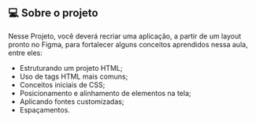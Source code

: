 ## 💻 Sobre o projeto

Nesse Projeto, você deverá recriar uma aplicação, a partir de um layout pronto no Figma, 
para fortalecer alguns conceitos aprendidos nessa aula, entre eles:

- Estruturando um projeto HTML;
- Uso de tags HTML mais comuns;
- Conceitos iniciais de CSS;
- Posicionamento e alinhamento de elementos na tela;
- Aplicando fontes customizadas;
- Espaçamentos.


  
